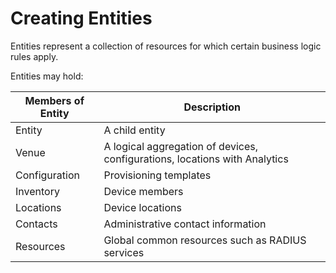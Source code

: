 # Creating Entities

Entities represent a collection of resources for which certain business logic rules apply.&#x20;

Entities may hold:&#x20;

| Members of Entity | Description                                                                |
| ----------------- | -------------------------------------------------------------------------- |
| Entity            | A child entity                                                             |
| Venue             | A logical aggregation of devices, configurations, locations with Analytics |
| Configuration     | Provisioning templates                                                     |
| Inventory         | Device members                                                             |
| Locations         | Device locations                                                           |
| Contacts          | Administrative contact information                                         |
| Resources         | Global common resources such as RADIUS services                            |


